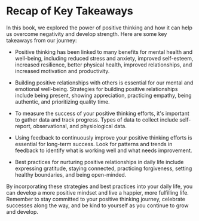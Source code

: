 Recap of Key Takeaways
==================================

In this book, we explored the power of positive thinking and how it can help us overcome negativity and develop strength. Here are some key takeaways from our journey:

* Positive thinking has been linked to many benefits for mental health and well-being, including reduced stress and anxiety, improved self-esteem, increased resilience, better physical health, improved relationships, and increased motivation and productivity.

* Building positive relationships with others is essential for our mental and emotional well-being. Strategies for building positive relationships include being present, showing appreciation, practicing empathy, being authentic, and prioritizing quality time.

* To measure the success of your positive thinking efforts, it's important to gather data and track progress. Types of data to collect include self-report, observational, and physiological data.

* Using feedback to continuously improve your positive thinking efforts is essential for long-term success. Look for patterns and trends in feedback to identify what is working well and what needs improvement.

* Best practices for nurturing positive relationships in daily life include expressing gratitude, staying connected, practicing forgiveness, setting healthy boundaries, and being open-minded.

By incorporating these strategies and best practices into your daily life, you can develop a more positive mindset and live a happier, more fulfilling life. Remember to stay committed to your positive thinking journey, celebrate successes along the way, and be kind to yourself as you continue to grow and develop.
